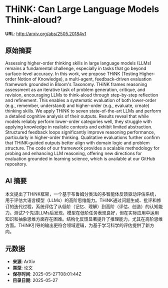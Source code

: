 # THiNK: Can Large Language Models Think-aloud?

**URL**: http://arxiv.org/abs/2505.20184v1

## 原始摘要

Assessing higher-order thinking skills in large language models (LLMs)
remains a fundamental challenge, especially in tasks that go beyond
surface-level accuracy. In this work, we propose THiNK (Testing Higher-order
Notion of Knowledge), a multi-agent, feedback-driven evaluation framework
grounded in Bloom's Taxonomy. THiNK frames reasoning assessment as an iterative
task of problem generation, critique, and revision, encouraging LLMs to
think-aloud through step-by-step reflection and refinement. This enables a
systematic evaluation of both lower-order (e.g., remember, understand) and
higher-order (e.g., evaluate, create) thinking skills. We apply THiNK to seven
state-of-the-art LLMs and perform a detailed cognitive analysis of their
outputs. Results reveal that while models reliably perform lower-order
categories well, they struggle with applying knowledge in realistic contexts
and exhibit limited abstraction. Structured feedback loops significantly
improve reasoning performance, particularly in higher-order thinking.
Qualitative evaluations further confirm that THiNK-guided outputs better align
with domain logic and problem structure. The code of our framework provides a
scalable methodology for probing and enhancing LLM reasoning, offering new
directions for evaluation grounded in learning science, which is available at
our GitHub repository.


## AI 摘要

本文提出了THiNK框架，一个基于布鲁姆分类法的多智能体反馈驱动评估系统，用于评估大语言模型（LLMs）的高阶思维能力。THiNK通过问题生成、批评和修订的迭代过程，系统评估了从低阶（记忆、理解）到高阶（评估、创造）的认知能力。测试7个先进LLMs后发现，模型在低阶任务表现良好，但在实际应用中运用知识和抽象思维方面存在困难。结构化反馈显著提升了推理能力，尤其在高阶思维方面。THiNK引导的输出更符合领域逻辑，为基于学习科学的评估提供了新方向。

## 元数据

- **来源**: ArXiv
- **类型**: 论文
- **保存时间**: 2025-05-27T08:01:44Z
- **目录日期**: 2025-05-27
